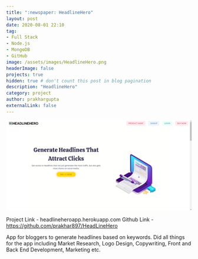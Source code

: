 ```yaml
---
title: ":newspaper: HeadlineHero"
layout: post
date: 2020-08-01 22:10
tag:
- Full Stack
- Node.js
- MongoDB
- GitHub
image: /assets/images/HeadlineHero.png
headerImage: false
projects: true
hidden: true # don't count this post in blog pagination
description: "HeadlineHero"
category: project
author: prakhargupta
externalLink: false
---
```


![Screenshot](/assets/images/HeadlineHero.png)

Project Link - headlineheroapp.herokuapp.com
Github Link - https://github.com/prakhar897/HeadLineHero

App for bloggers to generate headlines based on keywords. Did all things for the app including Market Research, Logo Design, Copywriting, Front and Back End Development, Marketing etc.